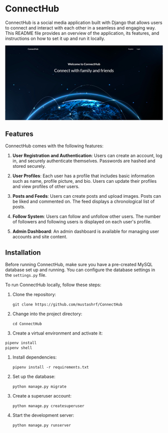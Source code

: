 # ConnectHub

ConnectHub is a social media application built with Django that allows users to connect and interact with each other in a seamless and engaging way. This README file provides an overview of the application, its features, and instructions on how to set it up and run it locally.

![Main page](main_page.png)

## Features

ConnectHub comes with the following features:

1. **User Registration and Authentication**: Users can create an account, log in, and securely authenticate themselves. Passwords are hashed and stored securely.

2. **User Profiles**: Each user has a profile that includes basic information such as name, profile picture, and bio. Users can update their profiles and view profiles of other users.

3. **Posts and Feeds**: Users can create posts and upload images. Posts can be liked and commented on. The feed displays a chronological list of posts.

4. **Follow System**: Users can follow and unfollow other users. The number of followers and following users is displayed on each user's profile.

5. **Admin Dashboard**: An admin dashboard is available for managing user accounts and site content.

## Installation

Before running ConnectHub, make sure you have a pre-created MySQL database set up and running. You can configure the database settings in the `settings.py` file.

To run ConnectHub locally, follow these steps:

1. Clone the repository:

    `git clone https://github.com/mustashrf/ConnectHub`

2. Change into the project directory:

    `cd ConnectHub`

3. Create a virtual environment and activate it:
```
pipenv install
pipenv shell
```

1. Install dependencies:

    `pipenv install -r requirements.txt`

2. Set up the database:

    `python manage.py migrate`

3. Create a superuser account:

    `python manage.py createsuperuser`

4. Start the development server:

    `python manage.py runserver`
